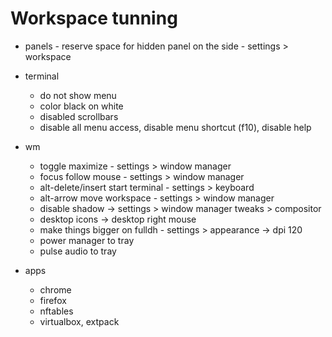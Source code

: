 # Workspace tunning

* panels - reserve space for hidden panel on the side - settings > workspace

* terminal
  * do not show menu
  * color black on white
  * disabled scrollbars
  * disable all menu access, disable menu shortcut (f10), disable help

* wm
  * toggle maximize - settings > window manager
  * focus follow mouse - settings > window manager 
  * alt-delete/insert start terminal - settings > keyboard
  * alt-arrow move workspace - settings > window manager
  * disable shadow -> settings > window manager tweaks > compositor
  * desktop icons -> desktop right mouse
  * make things bigger on fulldh - settings > appearance -> dpi 120
  * power manager to tray
  * pulse audio to tray

* apps
  * chrome
  * firefox
  * nftables
  * virtualbox, extpack


